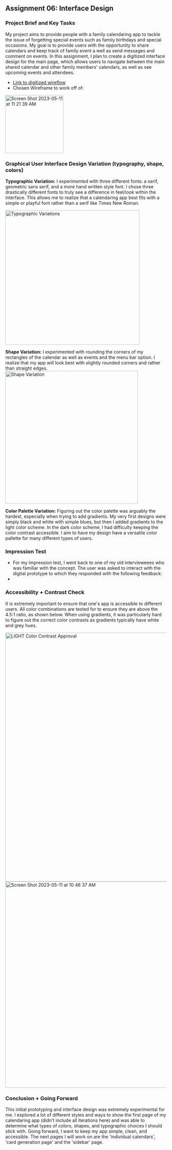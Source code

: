 ## Assignment 06: Interface Design

### Project Brief and Key Tasks
My project aims to provide people with a family calendaring app to tackle the issue of forgetting special events such as family birthdays and special occasions. My goal is to provide users with the opportunity to share calendars and keep track of family event a well as send messages and comment on events. In this assignment, I plan to create a digitized interface design for the main page, which allows users to navigate between the main shared calendar and other family members' calendars, as well as see upcoming events and attendees. 
- [Link to digitized wireflow](https://www.figma.com/file/cK3VbBPuylqksYXPdHwRS2/Marie-Godderis-A6-DH110-Product-(Copy)?type=design&node-id=0%3A1&t=n5r2P8ZpOnLPmjIL-1)
- Chosen Wireframe to work off of: 
<img width="181" alt="Screen Shot 2023-05-11 at 11 21 39 AM" src="https://github.com/mariegodderis1/DH110-Spring23/assets/115651524/7324e357-e7c3-4a88-abcb-8cf3182b6f82">

### Graphical User Interface Design Variation (typography, shape, colors)
**Typographic Variation:** I experimented with three different fonts: a serif, geometric sans serif, and a more hand written style font. I chose three drastically different fonts to truly see a difference in feel/look within the interface. This allows me to realize that a calendaring app best fits with a simple or playful font rather than a serif like Times New Roman.

<img width="419" alt="Typographic Variations" src="https://github.com/mariegodderis1/DH110-Spring23/assets/115651524/a502cc14-71a7-4dd9-8307-181b640c2b76">

**Shape Variation:** I experimented with rounding the corners of my rectangles of the calendar as well as events and the menu bar option. I realize that my app will look best with slightly rounded corners and rather than straight edges.
<img width="414" alt="Shape Variation" src="https://github.com/mariegodderis1/DH110-Spring23/assets/115651524/fe1f4e13-c41d-4ad0-a5ab-ecb42393e765">

**Color Palette Variation:** Figuring out the color palette was arguably the hardest, especially when trying to add gradients. My very first designs were simply black and white with simple blues, but then I added gradients to the light color scheme. In the dark color scheme, I had difficulty keeping the color contrast accessible. I aim to have my design have a versatile color pallette for many different types of users.

### Impression Test
- For my impression test, I went back to one of my old intervieweees who was familiar with the concept. The user was asked to interact with the digital prototype to which they responded with the following feedback:
- 

### Accessibility + Contrast Check 
It is extremely important to ensure that one's app is accessible to different users. All color combinations are tested for to ensure they are above the 4.5:1 ratio, as shown below. When using gradients, it was particularly hard to figure out the correct color contrasts as gradients typically have white and grey hues. 

<img width="776" alt="LIGHT Color Contrast Approval" src="https://github.com/mariegodderis1/DH110-Spring23/assets/115651524/afa32ccd-c4c9-4f64-84d3-1dd784a7abcd">
<img width="643" alt="Screen Shot 2023-05-11 at 10 46 37 AM" src="https://github.com/mariegodderis1/DH110-Spring23/assets/115651524/80f404ef-6e16-4811-8c24-a1b73ed0c718">

### Conclusion + Going Forward
This initial prototyping and interface design was extremely experimental for me. I explored a lot of different styles and ways to show the first page of my calendaring app (didn't include all iterations here) and was able to determine what types of colors, shapes, and typographic choices I should stick with. Going forward, I want to keep my app simple, clean, and accessible. The next pages I will work on are the 'individual calendars', 'card generation page' and the 'sidebar' page. 


